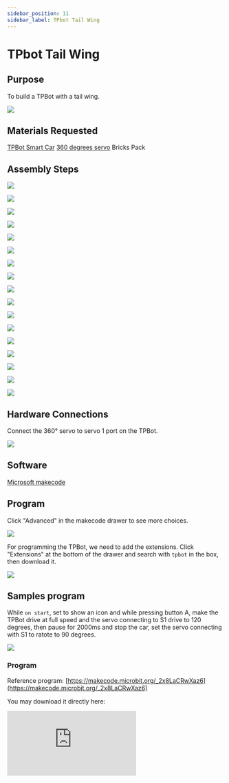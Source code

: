 ```yaml
---
sidebar_position: 11
sidebar_label: TPbot Tail Wing
---
```


# TPbot Tail Wing

## Purpose

To build a TPBot with a tail wing. 


![](./images/tpbot-brick-expansion-case-11-01.png)

## Materials Requested


[TPBot Smart Car](https://www.elecfreaks.com/tpbot.html)
[360 degrees servo](https://www.elecfreaks.com/geekservo-2kg-360-degrees-compatible-with-lego.html)
Bricks Pack 



## Assembly Steps

![](./images/tpbot-brick-expansion-step-11-01.png)

![](./images/tpbot-brick-expansion-step-11-02.png)

![](./images/tpbot-brick-expansion-step-11-03.png)

![](./images/tpbot-brick-expansion-step-11-04.png)

![](./images/tpbot-brick-expansion-step-11-05.png)

![](./images/tpbot-brick-expansion-step-11-06.png)

![](./images/tpbot-brick-expansion-step-11-07.png)

![](./images/tpbot-brick-expansion-step-11-08.png)

![](./images/tpbot-brick-expansion-step-11-09.png)

![](./images/tpbot-brick-expansion-step-11-10.png)

![](./images/tpbot-brick-expansion-step-11-11.png)

![](./images/tpbot-brick-expansion-step-11-12.png)

![](./images/tpbot-brick-expansion-step-11-13.png)

![](./images/tpbot-brick-expansion-step-11-14.png)

![](./images/tpbot-brick-expansion-step-11-15.png)

![](./images/tpbot-brick-expansion-step-11-16.png)

![](./images/tpbot-brick-expansion-step-11-17.png)

## Hardware Connections

Connect the 360° servo to servo 1 port on the TPBot.

![](./images/tpbot-brick-expansion-case-01-02.png)


## Software

[Microsoft makecode](https://makecode.microbit.org/#)


## Program



Click "Advanced" in the makecode drawer to see more choices. 

![](./images/tpbot-brick-expansion-case-01-03.png)

For programming the TPBot, we need to add the extensions. Click "Extensions" at the bottom of the drawer and search with `tpbot` in the box, then download it. 

![](./images/tpbot-brick-expansion-case-01-04.png)


## Samples program

While `on start`, set to show an icon and while pressing button A,  make the TPBot drive at full speed and the servo connecting to S1 drive to 120 degrees, then pause for 2000ms and stop the car, set the servo connecting with S1 to ratote to 90 degrees. 

![](./images/tpbot-brick-expansion-case-11-05.png)


### Program

Reference program: [https://makecode.microbit.org/_2x8LaCRwXaz6](https://makecode.microbit.org/_2x8LaCRwXaz6)

You may download it directly here:

<div
    style={{
        position: 'relative',
        paddingBottom: '60%',
        overflow: 'hidden',
    }}
>
    <iframe
        src="https://makecode.microbit.org/_2x8LaCRwXaz6"
        frameborder="0"
        sandbox="allow-popups allow-forms allow-scripts allow-same-origin"
        style={{
            position: 'absolute',
            width: '100%',
            height: '100%',
        }}
    />
</div>

## Conclusion

While pressing button A, the cart moves forward and the tail wing raises up, after two seconds, the cart stops moving the the wing lies down. 

